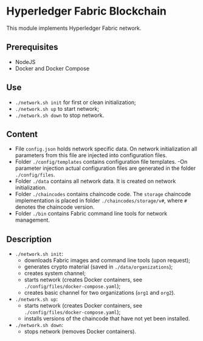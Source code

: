 # Hyperledger Fabric Blockchain

This module implements Hyperledger Fabric network.

## Prerequisites
* NodeJS
* Docker and Docker Compose

## Use
* `./network.sh init` for first or clean initialization;
* `./network.sh up` to start network;
* `./network.sh down` to stop network.

## Content
* File `config.json` holds network specific data. On network initialization all parameters from this file are injected into configuration files.
* Folder `./config/templates` contains configuration file templates. -On parameter injection actual configuration files are generated in the folder `./config/files`.
* Folder `./data` contains all network data. It is created on network initialization.
* Folder `./chaincodes` contains chaincode code. The `storage` chaincode implementation is placed in folder `./chaincodes/storage/v#`, where `#` denotes the chaincode version.
* Folder `./bin` contains Fabric command line tools for network management.

## Description
* `./network.sh init`:
    * downloads Fabric images and command line tools (upon request);
    * generates crypto material (saved in `./data/organizations`);
    * creates system channel;
    * starts network (creates Docker containers, see `./config/files/docker-compose.yaml`);
    * creates basic channel for two organizations (`org1` and `org2`).
* `./network.sh up`:
    * starts network (creates Docker containers, see `./config/files/docker-compose.yaml`);
    * installs versions of the chaincode that have not yet been installed.
* `./network.sh down`:
    * stops network (removes Docker containers).